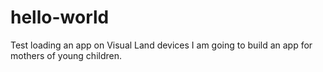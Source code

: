 # hello-world
Test loading an app on Visual Land devices
I am going to build an app for mothers of young children.
